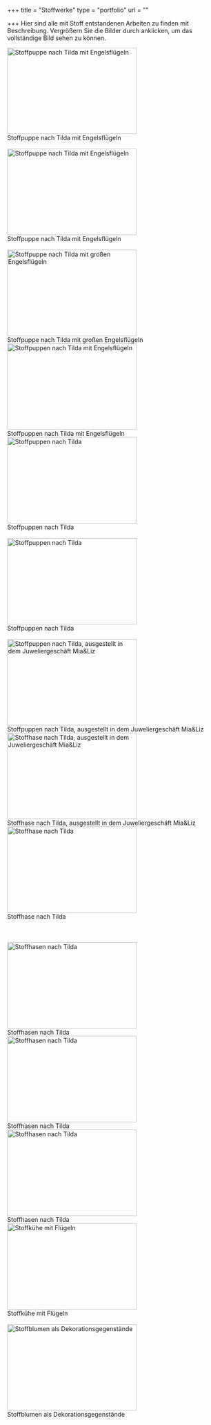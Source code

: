 +++
title = "Stoffwerke"
type = "portfolio"
url = ""

+++
Hier sind alle mit Stoff entstandenen Arbeiten zu finden mit Beschreibung. Vergrößern Sie die Bilder durch anklicken, um das vollständige Bild sehen zu können.

<!-- Puppen -->
<div class="container">

<div class="gallery">
    <a href="/images/stoffwerke/Puppe1_gr.png" rel="lightbox" title="Stoffpuppe nach Tilda mit Engelsflügeln">
		<img src="/images/stoffwerke/Puppe1_kl.png" alt="Stoffpuppe nach Tilda mit Engelsflügeln" width="300" height="200">
	</a>		
    <div class="desc">Stoffpuppe nach Tilda mit Engelsflügeln<br> &nbsp;</div>
</div>

<div class="gallery">
    <a href="/images/stoffwerke/Puppe2_gr.png" rel="lightbox" title="Stoffpuppe nach Tilda mit Engelsflügeln">
		<img src="/images/stoffwerke/Puppe2_kl.png" alt="Stoffpuppe nach Tilda mit Engelsflügeln" width="300" height="200">
	</a>		
    <div class="desc">Stoffpuppe nach Tilda mit Engelsflügeln<br> &nbsp;</div>
</div>

<div class="gallery">
    <a href="/images/stoffwerke/Puppe7_gr.png" rel="lightbox" title="Stoffpuppe nach Tilda mit großen Engelsflügeln">
		<img src="/images/stoffwerke/Puppe7_kl.png" alt="Stoffpuppe nach Tilda mit großen Engelsflügeln" width="300" height="200">
	</a>		
    <div class="desc">Stoffpuppe nach Tilda mit großen Engelsflügeln</div>
</div>

<div class="gallery">
    <a href="/images/stoffwerke/Puppe3_gr.png" rel="lightbox" title="Stoffpuppen nach Tilda mit Engelsflügeln">
		<img src="/images/stoffwerke/Puppe3_kl.png" alt="Stoffpuppen nach Tilda mit Engelsflügeln" width="300" height="200">
	</a>		
    <div class="desc">Stoffpuppen nach Tilda mit Engelsflügeln</div>
</div>

<div class="gallery">
    <a href="/images/stoffwerke/Puppe4_gr.png" rel="lightbox" title="Stoffpuppen nach Tilda">
		<img src="/images/stoffwerke/Puppe4_kl.png" alt="Stoffpuppen nach Tilda" width="300" height="200">
	</a>		
    <div class="desc">Stoffpuppen nach Tilda<br> &nbsp;</div>
</div>

<div class="gallery">
    <a href="/images/stoffwerke/Puppe6_gr.png" rel="lightbox" title="Stoffpuppen nach Tilda">
		<img src="/images/stoffwerke/Puppe6_kl.png" alt="Stoffpuppen nach Tilda" width="300" height="200">
	</a>		
    <div class="desc">Stoffpuppen nach Tilda<br> &nbsp;</div>
</div>

<div class="gallery">
    <a href="/images/stoffwerke/Puppe5_gr.png" rel="lightbox" title="Stoffpuppen nach Tilda, ausgestellt in dem Juweliergeschäft Mia&Liz">
		<img src="/images/stoffwerke/Puppe5_kl.png" alt="Stoffpuppen nach Tilda, ausgestellt in dem Juweliergeschäft Mia&Liz" width="300" height="200">
	</a>		
    <div class="desc">Stoffpuppen nach Tilda, ausgestellt in dem Juweliergeschäft Mia&Liz</div>
</div>

<!-- Hasen -->
<div class="gallery">
    <a href="/images/stoffwerke/Hase3_gr.png" rel="lightbox" title="Stoffhase nach Tilda, ausgestellt in dem Juweliergeschäft Mia&Liz">
		<img src="/images/stoffwerke/Hase3_kl.png" alt="Stoffhase nach Tilda, ausgestellt in dem Juweliergeschäft Mia&Liz" width="300" height="200">
	</a>		
    <div class="desc">Stoffhase nach Tilda, ausgestellt in dem Juweliergeschäft Mia&Liz</div>
</div>

<div class="gallery">
    <a href="/images/stoffwerke/Hase2_gr.png" rel="lightbox" title="Stoffhase  nach Tilda">
		<img src="/images/stoffwerke/Hase2_kl.png" alt="Stoffhase nach Tilda" width="300" height="200">
	</a>		
    <div class="desc">Stoffhase nach Tilda<br> &nbsp;<br> &nbsp;<br> &nbsp;</div>
</div>


<div class="gallery">
    <a href="/images/stoffwerke/Hase1_gr.png" rel="lightbox" title="Stoffhasen nach Tilda">
		<img src="/images/stoffwerke/Hase1_kl.png" alt="Stoffhasen nach Tilda" width="300" height="200">
	</a>		
    <div class="desc">Stoffhasen nach Tilda</div>
</div>

<div class="gallery">
    <a href="/images/stoffwerke/Hase4_gr.png" rel="lightbox" title="Stoffhasen nach Tilda">
		<img src="/images/stoffwerke/Hase4_kl.png" alt="Stoffhasen nach Tilda" width="300" height="200">
	</a>		
    <div class="desc">Stoffhasen nach Tilda</div>
</div>

<div class="gallery">
    <a href="/images/stoffwerke/Hase5_gr.png" rel="lightbox" title="Stoffhasen nach Tilda">
		<img src="/images/stoffwerke/Hase5_kl.png" alt="Stoffhasen nach Tilda" width="300" height="200">
	</a>		
    <div class="desc">Stoffhasen nach Tilda</div>
</div>

<!-- Andere -->
<div class="gallery">
    <a href="/images/stoffwerke/Kuh_gr.png" rel="lightbox" title="Stoffkühe mit Flügeln">
		<img src="/images/stoffwerke/Kuh_kl.png" alt="Stoffkühe mit Flügeln" width="300" height="200">
	</a>		
    <div class="desc">Stoffkühe mit Flügeln<br> &nbsp;</div>
</div>

<div class="gallery">
    <a href="/images/stoffwerke/Stoffblumen_gr.png" rel="lightbox" title="Stoffblumen als Dekorationsgegenstände">
		<img src="/images/stoffwerke/Stoffblumen_kl.png" alt="Stoffblumen als Dekorationsgegenstände" width="300" height="200">
	</a>		
    <div class="desc">Stoffblumen als Dekorationsgegenstände</div>
</div>

</div>
